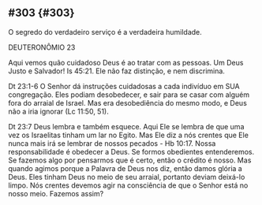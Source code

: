 ## #303 {#303}

O segredo do verdadeiro serviço é a verdadeira humildade.

DEUTERONÔMIO 23

Aqui vemos quão cuidadoso Deus é ao tratar com as pessoas. Um Deus Justo e Salvador! Is 45:21\. Ele não faz distinção, e nem discrimina.

Dt 23:1-6 O Senhor dá instruções cuidadosas a cada indivíduo em SUA congregação. Eles podiam desobedecer, e sair para se casar com alguém fora do arraial de Israel. Mas era desobediência do mesmo modo, e Deus não a iria ignorar (Lc 11:50, 51).

Dt 23:7 Deus lembra e também esquece. Aqui Ele se lembra de que uma vez os Israelitas tinham um lar no Egito. Mas Ele diz a nós crentes que Ele nunca mais irá se lembrar de nossos pecados - Hb 10:17\. Nossa responsabilidade é obedecer a Deus. Se formos obedientes entenderemos. Se fazemos algo por pensarmos que é certo, então o crédito é nosso. Mas quando agimos porque a Palavra de Deus nos diz, então damos glória a Deus. Eles tinham Deus no meio de seu arraial, portanto deviam deixá-lo limpo. Nós crentes devemos agir na consciência de que o Senhor está no nosso meio. Fazemos assim?